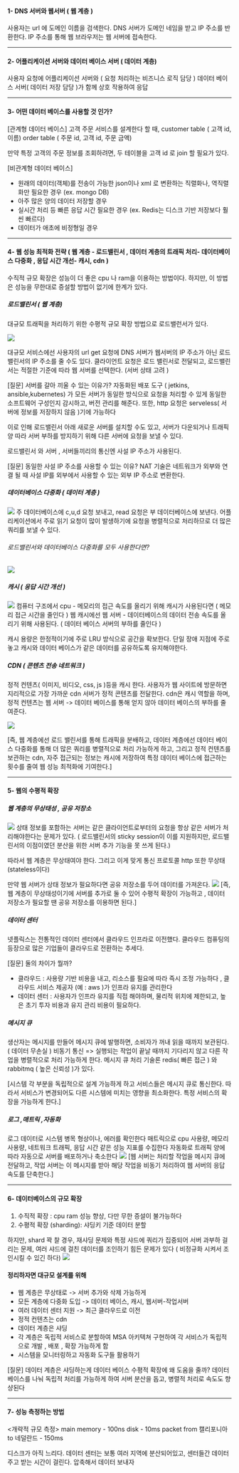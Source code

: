 #### 1- DNS 서버와 웹서버 ( 웹 계층 )
사용자는 url 에 도메인 이름을 검색한다.
DNS 서버가 도메인 네임을 받고 IP 주소를 반환한다. 
IP 주소를 통해 웹 브라우저는 웹 서버에 접속한다. 

---

#### 2- 어플리케이션 서버와 데이터 베이스 서버 ( 데이터 계층)
사용자 요청에 어플리케이션 서버와 ( 요청 처리하는 비즈니스 로직 담당 )
데이터 베이스 서버( 데이터 저장 담당 )가 함께 상호 작용하여 응답 

---

#### 3- 어떤 데이터 베이스를 사용할 것 인가? 
[관계형 데이터 베이스]
고객 주문 서비스를 설계한다 할 때,
customer table ( 고객 id, 이름)
order table ( 주문 id, 고객 id, 주문 금액)

만약 특정 고객의 주문 정보를 조회하려면, 두 테이블을 고객 id 로 join 할 필요가 있다.

[비관계형 데이터 베이스]
- 원래의 데이터(객체)를 전송이 가능한 json이나 xml 로 변환하는 직렬화나, 역직렬화만 필요한 경우 (ex. mongo DB)
- 아주 많은 양의  데이터 저장할 경우
- 실시간 처리 등 빠른 응답 시간 필요한 경우 (ex. Redis는 디스크 기반 저장보다 훨씬 빠르다)
- 데이터가 애초에 비정형일 경우 

---

#### 4-  웹 성능 최적화 전략 ( 웹 계층 - 로드밸린서 , 데이터 계층의 트래픽 처리- 데이터베이스 다중화 , 응답 시간 개선- 캐시, cdn )
수직적 규모 확장은 성능이 더 좋은 cpu 나 ram을 이용하는 방법이다. 하지만, 이 방법은 성능을 무한대로 증설할 방법이 없기에 한계가 있다.

##### 로드밸린서 ( 웹 계층)
대규모 트래픽을 처리하기 위한 수평적 규모 확장 방법으로 로드밸런서가 있다.

![](https://i.imgur.com/Obr003s.png)

대규모 서비스에선 사용자의 url get 요청에 DNS 서버가 웹서버의 IP 주소가 아닌 로드밸린서의 IP 주소를 줄 수도 있다. 클라이언트 요청은 로드 밸린서로 전달되고, 로드밸린서는 적절한 기준에 따라 웹 서버를 선택한다. (서버 상태 고려 )

[질문] 서버를 갈아 끼울 수 있는 이유가?
자동화된 배포 도구 ( jetkins, ansible,kubernetes) 가 모든 서버가 동일한 방식으로 요청을 처리할 수 있게 동일한 소프트웨어 구성인지 감시하고, 버전 관리를 해준다. 
또한, http 요청은 serveless( 서버에 정보를 저장하지 않음 )기에 가능하다

이로 인해 로드밸린서 아래 새로운 서버를 설치할 수도 있고, 서버가 다운되거나 트래픽 양 따라 서버 부하를 방지하기 위해 다른 서버에 요청을 보낼 수 있다. 

로드밸린서 와 서버 , 서버들끼리의 통신엔 사설 IP 주소가 사용된다.

[질문] 동일한 사설 IP 주소를 사용할 수 있는 이유? 
NAT 기술은 네트워크가 외부와 연결 될 때 사설 IP를 외부에서 사용할 수 있는 외부 IP 주소로 변환한다.

##### 데이터베이스 다중화 ( 데이터 계층 )
![](https://i.imgur.com/XhsryLJ.png)
주 데이터베이스에 c,u,d 요청 보내고, read 요청은 부 데이터베이스에 보낸다. 어플리케이션에서 주로 읽기 요청이 많이 발생하기에 요청을 병렬적으로 처리하므로 더 많은 쿼리를 보낼 수 있다.

###### 로드밸린서와 데이터베이스 다중화를 모두 사용한다면?

![](https://i.imgur.com/jsxbUZq.png)
##### 캐시 ( 응답 시간 개선 ) 

![](https://i.imgur.com/6MQiN1M.png)
컴퓨터 구조에서 cpu - 메모리의 접근 속도를 올리기 위해 캐시가 사용된다면 ( 메모리 접근 시간을 줄인다 )
웹 캐시에선 웹 서버 - 데이터베이스의 데이터 전송 속도를 올리기 위해 사용된다.  ( 데이터 베이스 서버의 부하를 줄인다 )

캐시 용량은 한정적이기에 주로 LRU 방식으로 공간을 확보한다. 
단일 장애 지점에 주로 놓고 캐시와 데이터 베이스가 같은 데이터를 공유하도록 유지해야한다. 


##### CDN ( 콘텐츠 전송 네트워크 )
정적 컨텐츠( 이미지, 비디오, css, js )등을 캐시 한다. 
사용자가 웹 사이트에 방문하면 지리적으로 가장 가까운 cdn 서버가 정적 콘텐츠를 전달한다. cdn은 캐시 역할을 하며, 정적 컨텐츠는 웹 서버 -> 데이터 베이스를 통해 얻지 않아 데이터 베이스의 부하를 줄여준다. 


![](https://i.imgur.com/6AKEGKM.png)

[즉, 웹 계층에선 로드 밸린서를 통해 트래픽을 분배하고, 데이터 계층에선 데이터 베이스 다중화를 통해 더 많은 쿼리를 병렬적으로 처리 가능하게 하고, 그리고 정적 컨텐츠를 보관하는 cdn, 자주 접근되는 정보는 캐시에 저장하여 특정 데이터 베이스에 접근하는 횟수를 줄여 웹 성능 최적화에 기여한다.]

---

#### 5- 웹의 수평적 확장

##### 웹 계층의 무상태성 , 공유 저장소

![](https://i.imgur.com/l9oJFjY.png)
상태 정보를 포함하는 서버는 같은 클라이언트로부터의 요청을 항상 같은 서버가 처리해야한다는 문제가 있다. ( 로드밸린서의 sticky session이 이를 지원하지만, 로드밸린서의 이점이였던 분산을 위한 서버 추가 기능을 못 쓰게 된다.)

따라서 웹 계층은 무상태여야 한다. 그리고 이게 맞게 통신 프로토콜 http 또한 무상태 (stateless이다)

만약 웹 서버가 상태 정보가 필요하다면 공유 저장소를 두어 데이터를 가져온다. 
![](https://i.imgur.com/xfgCPlt.png)
[즉, 웹 계층이 무상태성이기에 서버를 추가로 둘 수 있어 수평적 확장이 가능하고 , 데이터 저장소가 필요할 땐 공유 저장소를 이용하면 된다.]
##### 데이터 센터
넷플릭스는 전통적인 데이터 센터에서 클라우드 인프라로 이전했다.
클라우드 컴퓨팅의 등장으로 많은 기업들이 클라우드로 전환하는 추세다.

[질문] 둘의 차이가 뭘까?
- 클라우드 : 사용량 기반 비용을 내고, 리소스를 필요에 따라 즉시 조정 가능하다 , 클라우드 서비스 제공자 (예 : aws )가 인프라 유지를 관리한다
- 데이터 센터 : 사용자가 인프라 유지를 직접 해야하며, 물리적 위치에 제한되고, 높은 초기 투자 비용과 유지 관리 비용이 필요하다.
##### 메시지 큐
생산자는 메시지를 만들어 메시지 큐에 발행하면, 소비자가 꺼내 읽을 때까지 보관된다. ( 데이터 무손실 )
비동기 통신 => 실행되는 작업이 끝날 때까지 기다리지 않고 다른 작업을 병렬적으로 처리 가능하게 한다. 
메시지 큐 처리 기술론 redis( 빠른 접근 ) 와 rabbitmq ( 높은 신뢰성 )가 있다. 

[시스템 각 부분을 독립적으로 설계 가능하게 하고 서비스들은 메시지 큐로 통신한다. 따라서 서비스가 변경되어도 다른 시스템에 미치는 영향을 최소화한다. 특정 서비스의 확장을 가능하게 한다.]

##### 로그 ,매트릭 ,자동화
로그 데이터로 시스템 병목 형상이나, 에러를 확인한다
매트릭으로 cpu 사용량, 메모리 사용량, 네트워크 트래픽, 응답 시간 같은 성능 지표를 수집한다
자동화로 트래픽 양에 따라 자동으로 서버를 배포하거나 축소한다
![](https://i.imgur.com/Q9KFsNa.png)
[웹 서버는 처리할 작업을 메시지 큐에 전달하고, 작업 서버는 이 메시지를 받아 해당 작업을 비동기 처리하여 웹 서버의 응답 속도를 단축한다.]

---
#### 6- 데이터베이스의 규모 확장
1. 수직적 확장 : cpu ram 성능 향상, 다만 무한 증설이 불가능하다
2. 수평적 확장 (sharding): 샤딩키 기준 데이터 분할

하지만, shard 꽉 찰 경우, 재샤딩 문제와 특정 샤드에 쿼리가 집중되어 서버 과부하 걸리는 문제, 여러 샤드에 걸친 데이터를 조인하기 힘든 문제가 있다 ( 비정규화 시켜서 조인시킬 수 있긴 하다)
![](https://i.imgur.com/coLhN9y.png)


#### 정리하자면 대규모 설계를 위해 

- 웹 계층은 무상태로 -> 서버 추가와 삭제 가능하게
- 모든 계층에 다중화 도입 -> 데이터 베이스, 캐시, 웹서버-작업서버
- 여러 데이터 센터 지원 -> 최근 클라우드로 이전
- 정적 컨텐츠는 cdn
- 데이터 계층은 샤딩
- 각 계층은 독립적 서비스로 분할하여 MSA 아키텍쳐 구현하여 각 서비스가 독립적으로 개발 , 배포 , 확장 가능하게 함
- 시스템을 모니터링하고 자동화 도구들 활용하기

[질문] 데이터 계층은 샤딩하는게 데이터 베이스 수평적 확장에 왜 도움을 줄까?
데이터 베이스를 나눠 독립적 처리를 가능하게 하여 서버 분산을 돕고, 병렬적 처리로 속도도 향샹된다

---
#### 7- 성능 측정하는 방법

<개략적 규모 측정>
main memory - 100ns
disk - 10ms
packet from 캘리포니아 to 네덜란드 - 150ms

디스크가 아직 느리다. 데이터 센터는 보통 여러 지역에 분산되어있고, 센터들간 데이터 주고 받는 시간이 걸린다. 압축해서 데이터 보내자